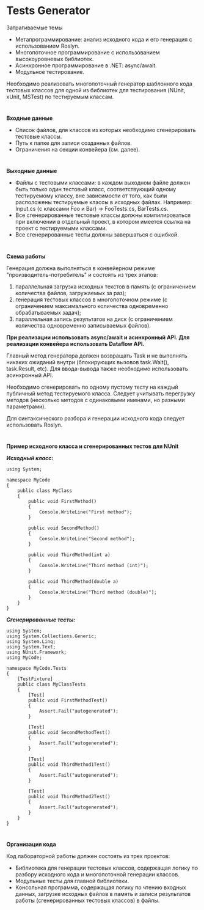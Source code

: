 # Tests Generator

Затрагиваемые темы
- Метапрограммирование: анализ исходного кода и его генерация с использованием Roslyn.
- Многопоточное программирование с использованием высокоуровневых библиотек.
- Асинхронное программирование в .NET: async/await.
- Модульное тестирование.

Необходимо реализовать многопоточный генератор шаблонного кода тестовых классов для одной из библиотек для тестирования (NUnit, xUnit, MSTest) по тестируемым классам.
#
__Входные данные__ 

- Список файлов, для классов из которых необходимо сгенерировать тестовые классы.
- Путь к папке для записи созданных файлов.
- Ограничения на секции конвейера (см. далее).
#
__Выходные данные__

- Файлы с тестовыми классами: в каждом выходном файле должен быть только один тестовый класс, соответствующий одному тестируемому классу, вне зависимости от того, как были расположены тестируемые классы в исходных файлах. 
Например: Input.cs (с классами Foo и Bar) -> FooTests.cs, BarTests.cs.
- Все сгенерированные тестовые классы должны компилироваться при включении в отдельный проект, в котором имеется ссылка на проект с тестируемыми классами.
- Все сгенерированные тесты должны завершаться с ошибкой.
#
__Схема работы__

Генерация должна выполняться в конвейерном режиме "производитель-потребитель" и состоять из трех этапов: 
1. параллельная загрузка исходных текстов в память (с ограничением количества файлов, загружаемых за раз);
2. генерация тестовых классов в многопоточном режиме (с ограничением максимального количества одновременно обрабатываемых задач); 
3. параллельная запись результатов на диск (с ограничением количества одновременно записываемых файлов).

__При реализации использовать async/await и асинхронный API. Для реализации конвейера использовать Dataflow API.__

Главный метод генератора должен возвращать Task и не выполнять никаких ожиданий внутри (блокирующих вызовов task.Wait(), task.Result, etc). Для ввода-вывода также необходимо использовать асинхронный API.

Необходимо сгенерировать по одному пустому тесту на каждый публичный метод тестируемого класса. Следует учитывать перегрузку методов (несколько методов с одинаковыми именами, но разными параметрами).

Для синтаксического разбора и генерации исходного кода следует использовать Roslyn.


#
__Пример исходного класса и сгенерированных тестов для NUnit__

___Исходный класс:___
```
using System;

namespace MyCode
{
    public class MyClass
    {
        public void FirstMethod()
        {
            Console.WriteLine("First method");
        }
        
        public void SecondMethod()
        {
            Console.WriteLine("Second method");
        }
        
        public void ThirdMethod(int a)
        {
            Console.WriteLine("Third method (int)");
        }
        
        public void ThirdMethod(double a)
        {
            Console.WriteLine("Third method (double)");
        }
    }
}   
```
___Сгенерированные тесты:___
```
using System;
using System.Collections.Generic;
using System.Linq;
using System.Text;
using NUnit.Framework;
using MyCode;

namespace MyCode.Tests
{
    [TestFixture]
    public class MyClassTests
    {
        [Test]
        public void FirstMethodTest()
        {
            Assert.Fail("autogenerated");
        }

        [Test]
        public void SecondMethodTest()
        {
            Assert.Fail("autogenerated");
        }
        
        [Test]
        public void ThirdMethod1Test()
        {
            Assert.Fail("autogenerated");
        }
        
        [Test]
        public void ThirdMethod2Test()
        {
            Assert.Fail("autogenerated");
        }
    }
}

```

#
__Организация кода__

Код лабораторной работы должен состоять из трех проектов:
- Библиотека для генерации тестовых классов, содержащая логику по разбору исходного кода и многопоточной генерации классов.
- Модульные тесты для главной библиотеки.
- Консольная программа, содержащая логику по чтению входных данных, загрузке исходных файлов в память и записи результатов работы (сгенерированных тестовых классов) в файлы.





